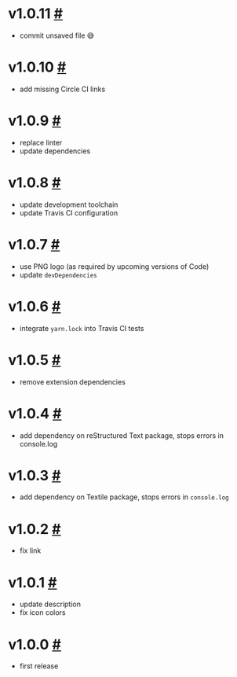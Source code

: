 # v1.0.11 [#](https://github.com/idleberg/vscode-badges/releases/tag/1.0.11)

- commit unsaved file 😅

# v1.0.10 [#](https://github.com/idleberg/vscode-badges/releases/tag/1.0.10)

- add missing Circle CI links

# v1.0.9 [#](https://github.com/idleberg/vscode-badges/releases/tag/1.0.9)

- replace linter
- update dependencies

# v1.0.8 [#](https://github.com/idleberg/vscode-badges/releases/tag/1.0.8)

- update development toolchain
- update Travis CI configuration

# v1.0.7 [#](https://github.com/idleberg/vscode-badges/releases/tag/1.0.7)

- use PNG logo (as required by upcoming versions of Code)
- update `devDependencies`

# v1.0.6 [#](https://github.com/idleberg/vscode-badges/releases/tag/1.0.6)

- integrate `yarn.lock` into Travis CI tests

# v1.0.5 [#](https://github.com/idleberg/vscode-badges/releases/tag/1.0.5)

- remove extension dependencies

# v1.0.4 [#](https://github.com/idleberg/vscode-badges/releases/tag/1.0.4)

- add dependency on reStructured Text package, stops errors in console.log

# v1.0.3 [#](https://github.com/idleberg/vscode-badges/releases/tag/1.0.3)

- add dependency on Textile package, stops errors in `console.log`

# v1.0.2 [#](https://github.com/idleberg/vscode-badges/releases/tag/1.0.2)

- fix link

# v1.0.1 [#](https://github.com/idleberg/vscode-badges/releases/tag/1.0.1)

- update description
- fix icon colors

# v1.0.0 [#](https://github.com/idleberg/vscode-badges/releases/tag/1.0.0)

- first release

